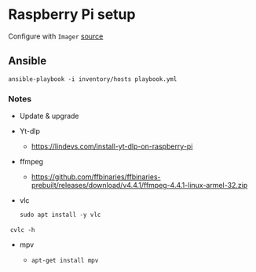 # Raspberry Pi setup

Configure with `Imager` [source](https://stackoverflow.com/questions/71804429/raspberry-pi-ssh-access-denied)

## Ansible

`ansible-playbook -i inventory/hosts playbook.yml`

### Notes

- Update & upgrade

- Yt-dlp

  - https://lindevs.com/install-yt-dlp-on-raspberry-pi

- ffmpeg

  - https://github.com/ffbinaries/ffbinaries-prebuilt/releases/download/v4.4.1/ffmpeg-4.4.1-linux-armel-32.zip

- vlc

  ```
  sudo apt install -y vlc
  ```

​		`cvlc -h`

- mpv

  - ```
    apt-get install mpv
    ```